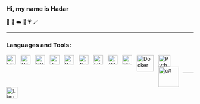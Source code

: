 ### Hi,  my name is Hadar 
🦋 🌈 ☁️ 🌻 💗 🪄

---
### Languages and Tools:

<img align="left" alt="Visual Studio Code" width="26px" src="https://cdn.jsdelivr.net/gh/devicons/devicon/icons/vscode/vscode-original.svg" style="padding-right:10px;" />
<img align="left" alt="HTML5" width="26px" src="https://cdn.jsdelivr.net/gh/devicons/devicon/icons/html5/html5-original.svg" style="padding-right:10px;" />
<img align="left" alt="CSS3" width="26px" src="https://cdn.jsdelivr.net/gh/devicons/devicon/icons/css3/css3-original.svg" style="padding-right:10px;" />
<img align="left" alt="JavaScript" width="26px" src="https://cdn.jsdelivr.net/gh/devicons/devicon/icons/javascript/javascript-original.svg" style="padding-right:10px;" />
<img align="left" alt="React" width="26px" src="https://cdn.jsdelivr.net/gh/devicons/devicon/icons/react/react-original.svg" style="padding-right:10px;" />
<img align="left" alt="Node.js" width="26px" src="https://cdn.jsdelivr.net/gh/devicons/devicon/icons/nodejs/nodejs-original.svg" style="padding-right:10px;" />

<img align="left" alt="https://www.mongodb.com/" width="26px" src="https://cdn.jsdelivr.net/gh/devicons/devicon/icons/mongodb/mongodb-original.svg" style="padding-right:10px;" />
<img align="left" alt="Git" width="26px" src="https://cdn.jsdelivr.net/gh/devicons/devicon/icons/git/git-original.svg" style="padding-right:10px;" />
<img align="left" alt="GitHub" width="26px" src="https://user-images.githubusercontent.com/3369400/139448065-39a229ba-4b06-434b-bc67-616e2ed80c8f.png" style="padding-right:10px;" />
<img align="left" alt="Docker" width="45px" src="https://developers.redhat.com/sites/default/files/styles/article_feature/public/blog/2015/01/docker-whale-home-logo.png?itok=nf2cLFMc" style="padding-right:10px;" />
<img align="left" alt="Python" width="32px" src="https://user-images.githubusercontent.com/125987820/231272066-5a3f5d8b-2d66-43df-8511-28d8631a3751.png" style="padding-right:7px;" />
<img align="left" alt="c#" width="55px" src="https://www.codeguru.com/wp-content/uploads/2021/08/C-Sharp-Tutorials.png" style="padding-right:7px;" />
<img align="left" alt="Linux" width="30px" src="https://cdn-icons-png.flaticon.com/512/6124/6124995.png" style="padding-right:7px;" />

<br/>
<br/>

--- 


